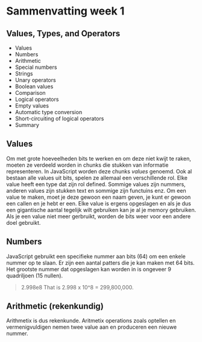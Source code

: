 # Sammenvatting week 1

## Values, Types, and Operators 

* Values
* Numbers
* Arithmetic
* Special numbers
* Strings
* Unary operators
* Boolean values
* Comparison
* Logical operators
* Empty values
* Automatic type conversion
* Short-circuiting of logical operators
* Summary

## Values

Om met grote hoeveelheden bits te werken en om deze niet kwijt te raken, moeten ze verdeeld worden in chunks die stukken van informatie representeren. In JavaScript worden deze chunks *values* genoemd. Ook al bestaan alle values uit bits, spelen ze allemaal een verschillende rol. Elke value heeft een type dat zijn rol defined. Sommige values zijn nummers, anderen values zijn stukken text en sommige zijn functuins enz. Om een value te maken, moet je deze gewoon een naam geven, je kunt er gewoon een callen en je hebt er een. Elke value is ergens opgeslagen en als je dus een gigantische aantal tegelijk wilt gebruiken kan je al je memory gebruiken. Als je een value niet meer gerbruikt, worden de bits weer voor een andere doel gebruikt.

## Numbers

JavaScript gebruikt een specifieke nummer aan bits (64) om een enkele nummer op te slaan. Er zijn een aantal patters die je kan maken met 64 bits.  Het grootste nummer dat opgeslagen kan worden in is ongeveer 9 quadriljoen (15 nullen).

> 2.998e8 That is 2.998 x 10^8 = 299,800,000.

## Arithmetic (rekenkundig)

Arithmetix is dus rekenkunde. Aritmetix operations zoals optellen en vermenigvuldigen nemen twee value aan en produceren een nieuwe nummer.